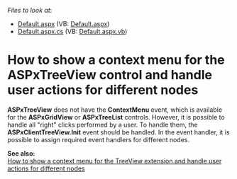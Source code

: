 <!-- default file list -->
*Files to look at*:

* [Default.aspx](./CS/WebSite/Default.aspx) (VB: [Default.aspx](./VB/WebSite/Default.aspx))
* [Default.aspx.cs](./CS/WebSite/Default.aspx.cs) (VB: [Default.aspx.vb](./VB/WebSite/Default.aspx.vb))
<!-- default file list end -->
# How to show a context menu for the ASPxTreeView control and handle user actions for different nodes


<p><strong>ASPxTreeView</strong> does not have the <strong>ContextMenu</strong> event, which is available for the <strong>ASPxGridView</strong> or <strong>ASPxTreeList</strong> controls. However, it is possible to handle all "right" clicks performed by a user. To handle them, the <strong>ASPxClientTreeView.Init</strong> event should be handled. In the event handler, it is possible to assign required event handlers for different nodes.</p><p><strong>See also:</strong><br />
<a href="https://www.devexpress.com/Support/Center/p/E4277">How to show a context menu for the TreeView extension and handle user actions for different nodes</a></p>

<br/>


